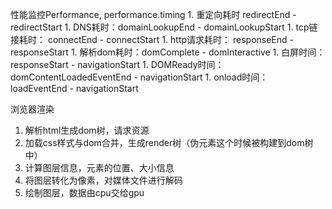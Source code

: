 性能监控Performance, performance.timing
    1. 重定向耗时 redirectEnd - redirectStart
    1. DNS耗时：domainLookupEnd - domainLookupStart
    1. tcp链接耗时： connectEnd - connectStart
    1. http请求耗时： responseEnd - responseStart
    1. 解析dom耗时：domComplete - domInteractive
    1. 白屏时间： responseStart - navigationStart
    1. DOMReady时间：domContentLoadedEventEnd - navigationStart
    1. onload时间： loadEventEnd - navigationStart

浏览器渲染
1. 解析html生成dom树，请求资源
1. 加载css样式与dom合并，生成render树（伪元素这个时候被构建到dom树中）
1. 计算图层信息，元素的位置、大小信息
1. 将图层转化为像素，对媒体文件进行解码
1. 绘制图层，数据由cpu交给gpu